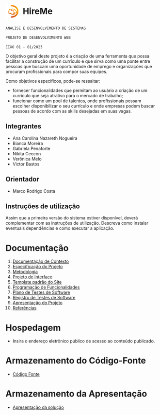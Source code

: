 
# <img align="center" height="50px" width="50px" src="./docs/img/handshake_transparente.png"> HireMe

`ANÁLISE E DESENVOLVIMENTO DE SISTEMAS`

`PROJETO DE DESENVOLVIMENTO WEB`

`EIXO 01 - 01/2023`

O objetivo geral deste projeto é a criação de uma ferramenta que possa facilitar a construção de um currículo e que sirva como uma ponte entre pessoas que buscam uma oportunidade de emprego e organizações que procuram profissionais para compor suas equipes.  

Como objetivos específicos, pode-se ressaltar: 
- fornecer funcionalidades que permitam ao usuário a criação de um currículo que seja atrativo para o mercado de trabalho; 
- funcionar como um pool de talentos, onde profissionais possam escolher disponibilizar o seu currículo e onde empresas podem buscar pessoas de acordo com as skills desejadas em suas vagas.

## Integrantes

* Ana Carolina Nazareth Nogueira
* Bianca Moreira
* Gabriela Penaforte
* Nikita Ceccon
* Verônica Melo
* Victor Bastos

## Orientador

* Marco Rodrigo Costa

## Instruções de utilização

Assim que a primeira versão do sistema estiver disponível, deverá complementar com as instruções de utilização. Descreva como instalar eventuais dependências e como executar a aplicação.

# Documentação

<ol>
<li><a href="docs/01-Documentação de Contexto.md"> Documentação de Contexto</a></li>
<li><a href="docs/02-Especificação do Projeto.md"> Especificação do Projeto</a></li>
<li><a href="docs/03-Metodologia.md"> Metodologia</a></li>
<li><a href="docs/04-Projeto de Interface.md"> Projeto de Interface</a></li>
<li><a href="docs/05-Template padrão do Site.md"> Template padrão do Site</a></li>
<li><a href="docs/06-Programação de Funcionalidades.md"> Programação de Funcionalidades</a></li>
<li><a href="docs/07-Plano de Testes de Software.md"> Plano de Testes de Software</a></li>
<li><a href="docs/08-Registro de Testes de Software.md"> Registro de Testes de Software</a></li>
<li><a href="docs/09-Apresentação do Projeto.md"> Apresentação do Projeto</a></li>
<li><a href="docs/10-Referências.md"> Referências</a></li>
</ol>

# Hospedagem

* Insira o endereço eletrônico público de acesso ao conteúdo publicado. 

# Armazenamento do Código-Fonte

* <a href="src/README.md">Código Fonte</a>

# Armazenamento da Apresentação

* <a href="presentation/README.md">Apresentação da solução</a>
